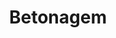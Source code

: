 ---
title: Betonagem
weight: 2
description: This is for meta description. You can write here details about this provided service. Lorem ipsum dolor sit amet, consectetur adipisicing elit, sed do eiusmod tempor incididunt ut labore et dolore magna. Lorem ipsum dolor sit amet, consectetur adipisicing elit. Voluptas, modi fugit in veritatis labore perferendis. Minima hic at, nostrum nihil!

images:
- img/servicos/betonagem/betonagem.jpeg
- img/servicos/betonagem/betonagem1.jpeg
- img/servicos/betonagem/betonagem2.jpeg
- img/servicos/betonagem/betonagem3.jpeg
- img/servicos/betonagem/betonagem4.jpeg
- img/servicos/betonagem/betonagem5.jpeg

homepage_link_enable: true

section_button_name: Betonagem

---